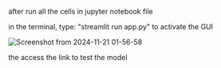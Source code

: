 after run all the cells in jupyter notebook file

in the terminal, type: "streamlit run app.py" to activate the GUI

![Screenshot from 2024-11-21 01-56-58](https://github.com/user-attachments/assets/3350450b-9d04-4ce8-80a6-00e5ad0f5509)

the access the link to test the model
